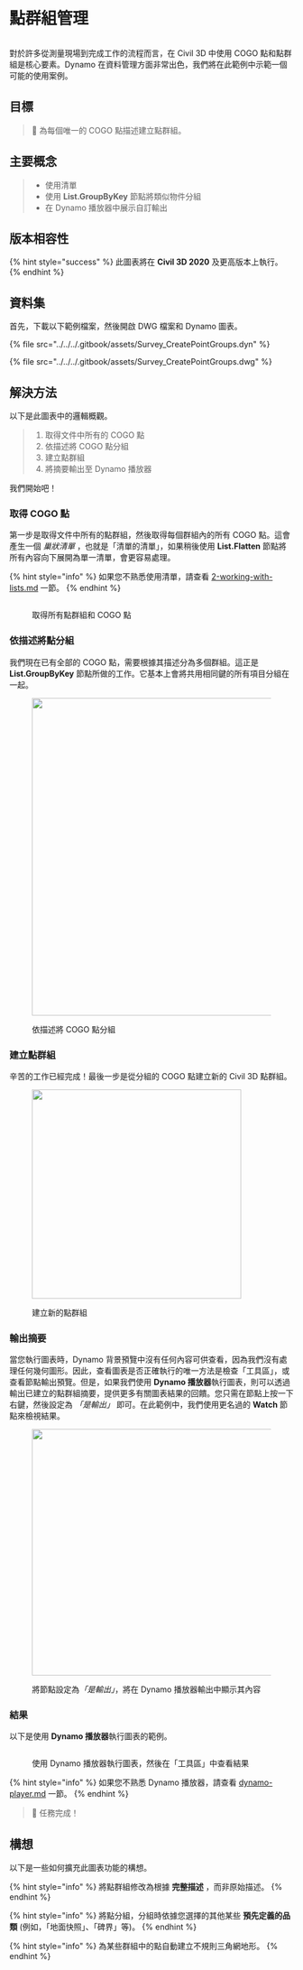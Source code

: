 # 點群組管理

<figure><img src="../../../.gitbook/assets/Survey_CreatePointGroups_Player.gif" alt=""><figcaption></figcaption></figure>

對於許多從測量現場到完成工作的流程而言，在 Civil 3D 中使用 COGO 點和點群組是核心要素。Dynamo 在資料管理方面非常出色，我們將在此範例中示範一個可能的使用案例。 

## 目標

> :dart: 為每個唯一的 COGO 點描述建立點群組。

## 主要概念

> * 使用清單
> * 使用 **List.GroupByKey** 節點將類似物件分組
> * 在 Dynamo 播放器中展示自訂輸出

## 版本相容性

{% hint style="success" %} 此圖表將在 **Civil 3D 2020** 及更高版本上執行。 {% endhint %}

## 資料集

首先，下載以下範例檔案，然後開啟 DWG 檔案和 Dynamo 圖表。

{% file src="../../../.gitbook/assets/Survey_CreatePointGroups.dyn" %}

{% file src="../../../.gitbook/assets/Survey_CreatePointGroups.dwg" %}

## 解決方法

以下是此圖表中的邏輯概觀。

> 1. 取得文件中所有的 COGO 點
> 2. 依描述將 COGO 點分組
> 3. 建立點群組
> 4. 將摘要輸出至 Dynamo 播放器

我們開始吧！

### 取得 COGO 點

第一步是取得文件中所有的點群組，然後取得每個群組內的所有 COGO 點。這會產生一個 _巢狀清單_ ，也就是「清單的清單」，如果稍後使用 **List.Flatten** 節點將所有內容向下展開為單一清單，會更容易處理。

{% hint style="info" %} 如果您不熟悉使用清單，請查看 [2-working-with-lists.md](../../../5\_essential\_nodes\_and\_concepts/5-4\_designing-with-lists/2-working-with-lists.md "mention") 一節。 {% endhint %}

<figure><img src="../../../.gitbook/assets/Survey_CreatePointGroups_GetPoints.png" alt=""><figcaption><p>取得所有點群組和 COGO 點 </p></figcaption></figure>

### 依描述將點分組

我們現在已有全部的 COGO 點，需要根據其描述分為多個群組。這正是 **List.GroupByKey** 節點所做的工作。它基本上會將共用相同鍵的所有項目分組在一起。

<figure><img src="../../../.gitbook/assets/Survey_CreatePointGroups_GroupPoints.png" alt="" width="563"><figcaption><p>依描述將 COGO 點分組</p></figcaption></figure>

### 建立點群組

辛苦的工作已經完成！最後一步是從分組的 COGO 點建立新的 Civil 3D 點群組。

<figure><img src="../../../.gitbook/assets/Survey_CreatePointGroups_CreatePointGroups.png" alt="" width="371"><figcaption><p>建立新的點群組</p></figcaption></figure>

### 輸出摘要

當您執行圖表時，Dynamo 背景預覽中沒有任何內容可供查看，因為我們沒有處理任何幾何圖形。因此，查看圖表是否正確執行的唯一方法是檢查「工具區」，或查看節點輸出預覽。但是，如果我們使用 **Dynamo 播放器**執行圖表，則可以透過輸出已建立的點群組摘要，提供更多有關圖表結果的回饋。您只需在節點上按一下右鍵，然後設定為 _「是輸出」_ 即可。在此範例中，我們使用更名過的 **Watch** 節點來檢視結果。

<figure><img src="../../../.gitbook/assets/Survey_CreatePointGroups_Output.png" alt="" width="437"><figcaption><p>將節點設定為<em>「是輸出」</em>，將在 Dynamo 播放器輸出中顯示其內容</p></figcaption></figure>

### 結果

以下是使用 **Dynamo 播放器**執行圖表的範例。

<figure><img src="../../../.gitbook/assets/Survey_CreatePointGroups_Player.gif" alt=""><figcaption><p>使用 Dynamo 播放器執行圖表，然後在「工具區」中查看結果</p></figcaption></figure>

{% hint style="info" %} 如果您不熟悉 Dynamo 播放器，請查看 [dynamo-player.md](../../dynamo-player.md "mention") 一節。 {% endhint %}

> :tada: 任務完成！

## 構想

以下是一些如何擴充此圖表功能的構想。

{% hint style="info" %} 將點群組修改為根據 **完整描述** ，而非原始描述。 {% endhint %}

{% hint style="info" %} 將點分組，分組時依據您選擇的其他某些 **預先定義的品類**  (例如，「地面快照」、「碑界」等)。 {% endhint %}

{% hint style="info" %} 為某些群組中的點自動建立不規則三角網地形。 {% endhint %}
